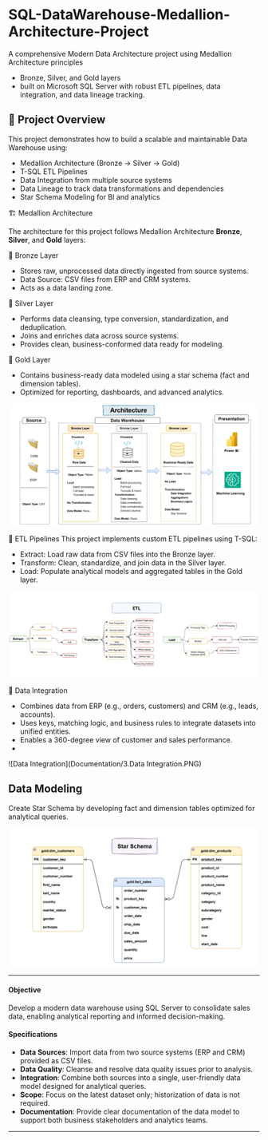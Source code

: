 # SQL-DataWarehouse-Medallion-Architecture-Project
A comprehensive Modern Data Architecture project using Medallion Architecture principles 
- Bronze, Silver, and Gold layers
- built on Microsoft SQL Server with robust ETL pipelines, data integration, and data lineage tracking.


## 📖 Project Overview

This project demonstrates how to build a scalable and maintainable Data Warehouse using:

- Medallion Architecture (Bronze → Silver → Gold)
- T-SQL ETL Pipelines
- Data Integration from multiple source systems
- Data Lineage to track data transformations and dependencies
- Star Schema Modeling for BI and analytics

🏗️ Medallion Architecture

  The architecture for this project follows Medallion Architecture **Bronze**, **Silver**, and **Gold** layers:

🥉 Bronze Layer
- Stores raw, unprocessed data directly ingested from source systems.
- Data Source: CSV files from ERP and CRM systems.
- Acts as a data landing zone.

🥈 Silver Layer
- Performs data cleansing, type conversion, standardization, and deduplication.
- Joins and enriches data across source systems.
- Provides clean, business-conformed data ready for modeling.

🥇 Gold Layer
- Contains business-ready data modeled using a star schema (fact and dimension tables).
- Optimized for reporting, dashboards, and advanced analytics.

![Architecture](Documentation/2.Architecture.PNG)

🔁 ETL Pipelines 
This project implements custom ETL pipelines using T-SQL:
- Extract: Load raw data from CSV files into the Bronze layer.
- Transform: Clean, standardize, and join data in the Silver layer.
- Load: Populate analytical models and aggregated tables in the Gold layer.

![ETL](Documentation/1.ETL.PNG)

🧩 Data Integration
- Combines data from ERP (e.g., orders, customers) and CRM (e.g., leads, accounts).
- Uses keys, matching logic, and business rules to integrate datasets into unified entities.
- Enables a 360-degree view of customer and sales performance.
- 
![Data Integration](Documentation/3.Data Integration.PNG)

## Data Modeling 
Create Star Schema by developing fact and dimension tables optimized for analytical queries.

![Data Modelling](Documentation/5.Star_Schema.PNG)


---
#### Objective
Develop a modern data warehouse using SQL Server to consolidate sales data, enabling analytical reporting and informed decision-making.

#### Specifications
- **Data Sources**: Import data from two source systems (ERP and CRM) provided as CSV files.
- **Data Quality**: Cleanse and resolve data quality issues prior to analysis.
- **Integration**: Combine both sources into a single, user-friendly data model designed for analytical queries.
- **Scope**: Focus on the latest dataset only; historization of data is not required.
- **Documentation**: Provide clear documentation of the data model to support both business stakeholders and analytics teams.

---

